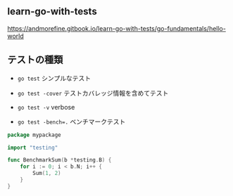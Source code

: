 ## learn-go-with-tests

https://andmorefine.gitbook.io/learn-go-with-tests/go-fundamentals/hello-world


## テストの種類

- `go test` シンプルなテスト

-  `go test -cover` テストカバレッジ情報を含めてテスト

- `go test -v` verbose

- `go test -bench=.` ベンチマークテスト

```go
package mypackage

import "testing"

func BenchmarkSum(b *testing.B) {
    for i := 0; i < b.N; i++ {
        Sum(1, 2)
    }
}
``` 